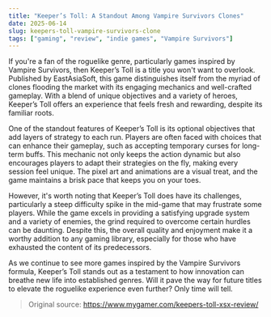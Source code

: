 ```yaml
---
title: "Keeper’s Toll: A Standout Among Vampire Survivors Clones"
date: 2025-06-14
slug: keepers-toll-vampire-survivors-clone
tags: ["gaming", "review", "indie games", "Vampire Survivors"]
---
```


If you're a fan of the roguelike genre, particularly games inspired by Vampire Survivors, then Keeper’s Toll is a title you won't want to overlook. Published by EastAsiaSoft, this game distinguishes itself from the myriad of clones flooding the market with its engaging mechanics and well-crafted gameplay. With a blend of unique objectives and a variety of heroes, Keeper’s Toll offers an experience that feels fresh and rewarding, despite its familiar roots.

One of the standout features of Keeper’s Toll is its optional objectives that add layers of strategy to each run. Players are often faced with choices that can enhance their gameplay, such as accepting temporary curses for long-term buffs. This mechanic not only keeps the action dynamic but also encourages players to adapt their strategies on the fly, making every session feel unique. The pixel art and animations are a visual treat, and the game maintains a brisk pace that keeps you on your toes.

However, it's worth noting that Keeper’s Toll does have its challenges, particularly a steep difficulty spike in the mid-game that may frustrate some players. While the game excels in providing a satisfying upgrade system and a variety of enemies, the grind required to overcome certain hurdles can be daunting. Despite this, the overall quality and enjoyment make it a worthy addition to any gaming library, especially for those who have exhausted the content of its predecessors.

As we continue to see more games inspired by the Vampire Survivors formula, Keeper’s Toll stands out as a testament to how innovation can breathe new life into established genres. Will it pave the way for future titles to elevate the roguelike experience even further? Only time will tell.

> Original source: https://www.mygamer.com/keepers-toll-xsx-review/